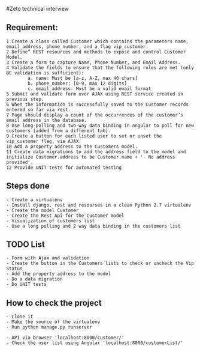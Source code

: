 #Zeto technical interview

## Requirement:
    1 Create a class called Customer which contains the parameters name, email_address, phone_number, and a flag vip_customer.
    2 Define” REST resources and methods to expose and control Customer Model.
    3 Create a form to capture Name, Phone Number, and Email Address.
    4 Validate the fields to ensure that the following rules are met (only BE validation is sufficient):
            a. name: Must be [a-z, A-Z, max 40 chars]
            b. phone_number: [0-9, max 12 digits]
            c. email_address: Must be a valid email format
    5 Submit and validate form over AJAX using REST service created in previous step.
    6 When the information is successfully saved to the Customer records entered so far via rest.
    7 Page should display a count of the occurrences of the customer’s email address in the database.
    8 Use long-polling and two-way data binding in angular to poll for new customers (added from a different tab).
    9 Create a button for each listed user to set or unset the vip_customer flag, via AJAX.
    10 Add a property address to the Customers model.
    11 Create data migrations to add the address field to the model and initialize Customer.address to be Customer.name + '- No address provided'.
    12 Provide UNIT tests for automated testing


## Steps done
    - Create a virtualenv
    - Install django, rest and resourses in a clean Python 2.7 virtualenv
    - Create the model Customer
    - Create the Rest Api for the Customer model
    - Visualization of customers list
    - Use a long polling and 2 way data binding in the customers list

## TODO List
    - Form with Ajax and validation
    - Create the button in the Customers lists to check or uncheck the Vip Status
    - Add the property address to the model
    - Do a data migration
    - Do UNIT tests


## How to check the project
    - Clone it
    - Make the source of the virtualenv
    - Run python manage.py runserver

    - API via browser 'localhost:8000/customer/'
    - Check the user list using Angular 'localhost:8000/customerList/'